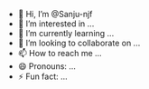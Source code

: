 - 👋 Hi, I’m @Sanju-njf
- 👀 I’m interested in ...
- 🌱 I’m currently learning ...
- 💞️ I’m looking to collaborate on ...
- 📫 How to reach me ...
- 😄 Pronouns: ...
- ⚡ Fun fact: ...

<!---
Sanju-njf/Sanju-njf is a ✨ special ✨ repository because its `README.md` (this file) appears on your GitHub profile.
You can click the Preview link to take a look at your changes.
--->
